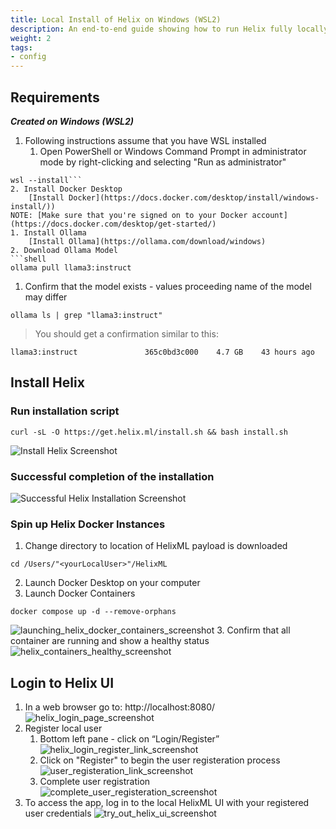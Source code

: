 ```yaml
---
title: Local Install of Helix on Windows (WSL2)
description: An end-to-end guide showing how to run Helix fully locally on Windows with Ollama.
weight: 2
tags:
- config
---
```


## Requirements
**_Created on Windows (WSL2)_**
1. Following instructions assume that you have WSL installed
   1. Open PowerShell or Windows Command Prompt in administrator mode by right-clicking and selecting "Run as administrator"
```shell
wsl --install```
2. Install Docker Desktop
    [Install Docker](https://docs.docker.com/desktop/install/windows-install/))
NOTE: [Make sure that you're signed on to your Docker account](https://docs.docker.com/desktop/get-started/)
1. Install Ollama 
    [Install Ollama](https://ollama.com/download/windows)
2. Download Ollama Model
```shell
ollama pull llama3:instruct
```
1. Confirm that the model exists - values proceeding name of the model may differ
```shell
ollama ls | grep "llama3:instruct"
```
> You should get a confirmation similar to this:
```shell
llama3:instruct               365c0bd3c000    4.7 GB    43 hours ago
```

## Install Helix
### Run installation script
```shell
curl -sL -O https://get.helix.ml/install.sh && bash install.sh
```
![Install Helix Screenshot](install_helix_screenshot.png)
### Successful completion of the installation
![Successful Helix Installation Screenshot](successful_helix_installation_screenshot.png)
### Spin up Helix Docker Instances
1. Change directory to location of HelixML payload is downloaded
```shell
cd /Users/"<yourLocalUser>"/HelixML
```
2. Launch Docker Desktop on your computer
3. Launch Docker Containers
```shell
docker compose up -d --remove-orphans
```
![launching_helix_docker_containers_screenshot](launching_helix_docker_containers_screenshot.png)
3. Confirm that all container are running and show a healthy status
![helix_containers_healthy_screenshot](helix_containers_healthy_screenshot.png)

## Login to Helix UI
1. In a web browser go to: http://localhost:8080/
![helix_login_page_screenshot](helix_login_page_screenshot.png)
2. Register local user
   1. Bottom left pane - click on “Login/Register”
![helix_login_register_link_screenshot](helix_login_register_link_screenshot.png)
   2. Click on "Register" to begin the user registeration process
![user_registeration_link_screenshot](user_registeration_link_screenshot.png)
   3. Complete user registration
![complete_user_registeration_screenshot](complete_user_registeration_screenshot.png)
2. To access the app, log in to the local HelixML UI with your registered user credentials
![try_out_helix_ui_screenshot](try_out_helix_ui_screenshot.png)

